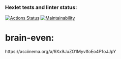 ### Hexlet tests and linter status:
[![Actions Status](https://github.com/aptart/frontend-project-44/actions/workflows/hexlet-check.yml/badge.svg)](https://github.com/aptart/frontend-project-44/actions)
[![Maintainability](https://api.codeclimate.com/v1/badges/97d0f050464bd5679e47/maintainability)](https://codeclimate.com/github/aptart/frontend-project-44/maintainability)
<h1>brain-even:</h1>
<p>https://asciinema.org/a/9Xx9JuZO1MyvIfoEo4P1oJJpY</p>